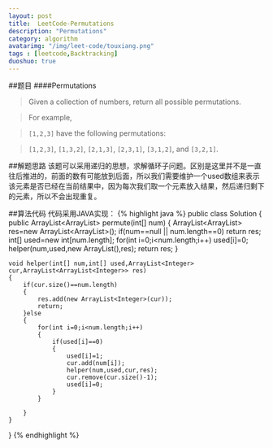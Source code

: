 ```yaml
---
layout: post
title:  LeetCode-Permutations 
description: "Permutations"
category: algorithm
avatarimg: "/img/leet-code/touxiang.png"
tags : [leetcode,Backtracking]
duoshuo: true
---
```

##题目
####Permutations
>Given a collection of numbers, return all possible permutations.

>For example,

>`[1,2,3]` have the following permutations:

>`[1,2,3]`, `[1,3,2]`, `[2,1,3]`, `[2,3,1]`, `[3,1,2]`, and `[3,2,1]`.

<!-- more -->
	
##解题思路
该题可以采用递归的思想，求解循环子问题。区别是这里并不是一直往后推进的，前面的数有可能放到后面，所以我们需要维护一个used数组来表示该元素是否已经在当前结果中，因为每次我们取一个元素放入结果，然后递归剩下的元素，所以不会出现重复。

##算法代码
代码采用JAVA实现：
{% highlight java %}
public class Solution {
    public ArrayList<ArrayList<Integer>> permute(int[] num) {
    	ArrayList<ArrayList<Integer>> res=new ArrayList<ArrayList<Integer>>();
   		if(num==null || num.length==0)
   			return res;
        int[] used=new int[num.length];
        for(int i=0;i<num.length;i++)
        	used[i]=0;
       	helper(num,used,new ArrayList<Integer>(),res);
       	return res;
    }

    void helper(int[] num,int[] used,ArrayList<Integer> cur,ArrayList<ArrayList<Integer>> res)
    {
    	if(cur.size()==num.length)
    	{
    		res.add(new ArrayList<Integer>(cur));
    		return;
    	}else
    	{
    		for(int i=0;i<num.length;i++)
    		{
    			if(used[i]==0)
    			{
    				used[i]=1;
    				cur.add(num[i]);
    				helper(num,used,cur,res);
    				cur.remove(cur.size()-1);
    				used[i]=0;
    			}
    		}

    	}
    }
}
{% endhighlight %}

